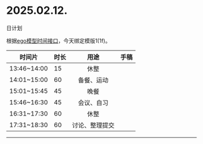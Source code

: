 # 2025.02.12.
日计划

根据[ego模型时间接口](https://gitee.com/hyg/blog/blob/master/timeflow.md)，今天绑定模版1(1f)。

| 时间片 | 时长 | 用途 | 手稿 |
| --- | --- | :---: | --- |
| 13:46~14:00 | 15 | 休整 |  |
| 14:01~15:00 | 60 | 备餐、运动 |  |
| 15:01~15:45 | 45 | 晚餐 |  |
| 15:46~16:30 | 45 | 会议、自习 |  |
| 16:31~17:30 | 60 | 休整 |  |
| 17:31~18:30 | 60 | 讨论、整理提交 |  |

---

